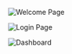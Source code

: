 ![Welcome Page](https://user-images.githubusercontent.com/7189795/40330946-a836b198-5d1c-11e8-845d-dddf7a2b7bc4.png)

![Login Page](https://user-images.githubusercontent.com/7189795/40330945-a8278722-5d1c-11e8-8eca-a96401bee5ef.png)

![Dashboard](https://user-images.githubusercontent.com/7189795/40330944-a811d99a-5d1c-11e8-987d-92fc0c6727d7.png)
